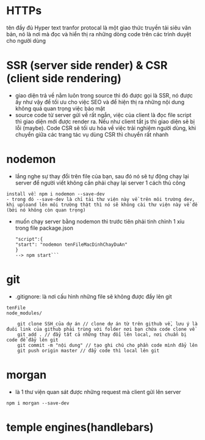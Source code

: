# HTTPs

tên đầy đủ Hyper text tranfor protocal là một giao thức truyền tải siêu văn bản, nó là nơi mà đọc và hiển thị ra những dòng code trên các trình duyệt cho người dùng

# SSR (server side render) & CSR (client side rendering)

- giao diện trả về nằm luôn trong source thì đó được gọi là SSR, nó được ấy như vậy để tối ưu cho việc SEO và để hiện thị ra những nội dung không quá quan trọng việc bảo mật
- source code từ server gửi về rất ngắn, việc của client là đọc file script thì giao diện mới được render ra. Nếu như client tắt js thì giao diện sẽ bị lỗi (maybe). Code CSR sẽ tối ưu hóa về việc trải nghiệm người dùng, khi chuyển giữa các trang tác vụ dùng CSR thì chuyển rất nhanh

# nodemon

- lắng nghe sự thay đổi trên file của bạn, sau đó nó sẽ tự động chạy lại server để người viết không cần phải chạy lại server 1 cách thủ công

```
install về: npm i nodemon --save-dev
- trong đó --save-dev là chỉ tải thư viện này về trên môi trường dev, khi uploand lên môi trường thật thì nó sẽ không cài thư viện này về để (bởi nó không còn quan trọng)
```

- muốn chạy server bằng nodemon thì trước tiên phải tinh chỉnh 1 xíu trong file package.json
  ````
  "script":{
  "start": "nodemon tenFileMacDinhChayDuAn"
  }
  --> npm start```
  ````

# git

- .gitignore: là nơi cấu hình những file sẽ không được đẩy lên git

```
tenFile
node_modules/
```

```
    git clone SSH_của dự án // clone dự án từ trên github về, lưu ý là đuôi link của github phải trùng với folder nơi bạn chứa code clone về
    git add . // đẩy tất cả những thay đổi lên local, nơi chuẩn bị code để đẩy lên git
    git commit -m "nội dung" // tạo ghi chú cho phần code mình đẩy lên
    git push origin master // đẩy code thì local lên git
```

# morgan

- là 1 thư viện quan sát được những request mà client gửi lên server

```
npm i morgan --save-dev
```

# temple engines(handlebars)

